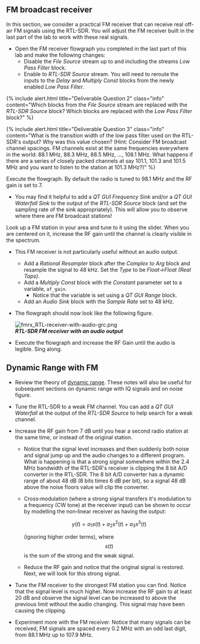 
## FM broadcast receiver

In this section, we consider a practical FM receiver that can receive real off-air FM signals using the RTL-SDR. You will adjust the FM receiver built in the last part of the lab to work with these real signals.

- Open the FM receiver flowgraph you completed in the last part of this lab and make the following changes:
  - Disable the *File Source* stream up to and including the streams *Low Pass Filter* block.
  - Enable to *RTL-SDR Source* stream. You will need to reroute the inputs to the *Delay* and *Multiply Const* blocks from the newly enabled *Low Pass Filter*.

{% include alert.html title="Deliverable Question 2" class="info" content="Which blocks from the *File Source* stream are replaced with the *RTL-SDR Source* block? Which blocks are replaced with the *Low Pass Filter* block?" %}

{% include alert.html title="Deliverable Question 3" class="info" content="What is the transition width of the low pass filter used on the RTL-SDR's output? Why was this value chosen? (Hint: Consider FM broadcast channel spacings. FM channels exist at the same frequencies everywhere in the world: 88.1 MHz, 88.3 MHz, 88.5 MHz, ..., 108.1 MHz. What happens if there are a series of closely packed channels at say 101.1, 101.3 and 101.5 MHz and you want to listen to the station at 101.3 MHz?)" %}

Execute the flowgraph. By default the radio is tuned to 98.1 MHz and the RF gain is set to 7.

- You may find it helpful to add a *QT GUI Frequency Sink* and/or a *QT GUI Waterfall Sink* to the output of the *RTL-SDR Source* block (and set the sampling rate of the sink appropriately). This will allow you to observe where there are FM broadcast stations!

Look up a FM station in your area and tune to it using the slider. When you are centered on it, increase the RF gain until the channel is clearly visible in the spectrum.

- This FM receiver is not particularly useful without an audio output.
  - Add a *Rational Resampler* block after the *Complex to Arg* block and resample the signal to 48 kHz. Set the *Type* to be *Float->Float (Real Taps)*.
  - Add a *Multiply Const* block with the *Constant* parameter set to a variable, `af_gain`.
    - Notice that the variable is set using a *QT GUI Range* block.
  - Add an *Audio Sink* block with the *Sample Rate* set to 48 kHz.

- The flowgraph should now look like the following figure.

  ![fmrx_RTL-receiver-with-audio-grc.png]({{site.baseurl}}/_ece350/lab3/figures/fmrx_RTL-receiver-with-audio-grc.png)<br>
  __*RTL-SDR FM receiver with an audio output*__

- Execute the flowgraph and increase the RF Gain until the audio is legible. Sing along.

## Dynamic Range with FM

- Review the theory of [dynamic range]({{site.baseurl}}/_ece350/lab3/data/DynamicRange.pdf). These notes will also be useful for subsequent sections on dynamic range with IQ signals and on noise figure.

- Tune the RTL-SDR to a weak FM channel. You can add a *QT GUI Waterfall* at the output of the *RTL-SDR Source* to help search for a weak channel.

- Increase the RF gain from 7 dB until you hear a second radio station at the same time, or instead of the original station.

  - Notice that the signal level increases and then suddenly both noise and signal jump up and the audio changes to a different program. What is happening is that a strong signal somewhere within the 2.4 MHz bandwidth of the RTL-SDR's receiver is clipping the 8 bit A/D converter in the RTL-SDR. The 8 bit A/D converter has a dynamic range of about 48 dB (8 bits times 6 dB per bit), so a signal 48 dB above the noise floors value will clip the converter.

  - Cross‐modulation (where a strong signal transfers it's modulation to a frequency (CW tone) at the receiver input) can be shown to occur by modelling the non‐linear receiver as having the output:

    $$ y(t) = a_1 s(t) + a_2 s^2 (t) + a_3 s^3 (t) $$

    (ignoring higher order terms), where $$ s(t) $$ is the sum of the strong and the weak signal.

  - Reduce the RF gain and notice that the original signal is restored. Next, we will look for this strong signal.

- Tune the FM receiver to the strongest FM station you can find. Notice that the signal level is much higher. Now increase the RF gain to at least 20 dB and observe the signal level can be increased to above the previous limit without the audio changing. This signal may have been causing the clipping.

- Experiment more with the FM receiver. Notice that many signals can be received, FM signals are spaced every 0.2 MHz with an odd last digit, from 88.1 MHz up to 107.9 MHz.
